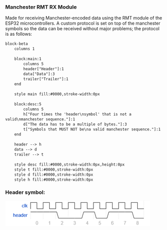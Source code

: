 ### Manchester RMT RX Module

Made for receiving Manchester-encoded data using the RMT module of the ESP32 microcontrollers. A custom protocol
is set on top of the manchester symbols so the data can be received without major problems; the protocol is as follows:


```mermaid
block-beta
    columns 1
    
    block:main:1
        columns 5
        header["Header"]:1
        data["Data"]:3
        trailer["Trailer"]:1
    end

    style main fill:#0000,stroke-width:0px

    block:desc:5
        columns 5
        h["Four times the 'header\nsymbol' that is not a valid\nmanchester sequence."]:1
        d["The data has to be a multiple of bytes."]:3
        t["Symbols that MUST NOT be\na valid manchester sequence."]:1
    end

    header --> h
    data --> d
    trailer --> t

    style desc fill:#0000,stroke-width:0px,height:0px
    style t fill:#0000,stroke-width:0px
    style d fill:#0000,stroke-width:0px
    style h fill:#0000,stroke-width:0px             
```

### Header symbol:

![Manchester header with a clock signal for timing visualization](wavedrom.png "Manchester Header")
